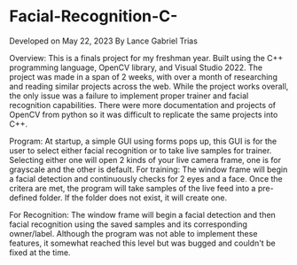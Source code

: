 # Facial-Recognition-C-

Developed on May 22, 2023 By Lance Gabriel Trias

Overview: This is a finals project for my freshman year. Built using the C++ programming language, OpenCV library, and Visual Studio 2022. The project was made in a span of 2 weeks, with over a month of researching and reading similar projects across the web. While the project works overall, the only issue was a failure to implement proper trainer and facial recognition capabilities. There were more documentation and projects of OpenCV from python so it was difficult to replicate the same projects into C++.

Program: At startup, a simple GUI using forms pops up, this GUI is for the user to select either facial recognition or to take live samples for trainer. Selecting either one will open 2 kinds of your live camera frame, one is for grayscale and the other is default.
For training:
The window frame will begin a facial detection and continuously checks for 2 eyes and a face. Once the critera are met, the program will take samples of the live feed into a pre-defined folder. If the folder does not exist, it will create one.

For Recognition:
The window frame will begin a facial detection and then facial recognition using the saved samples and its corresponding owner/label. Although the program was not able to implement these features, it somewhat reached this level but was bugged and couldn't be fixed at the time.
